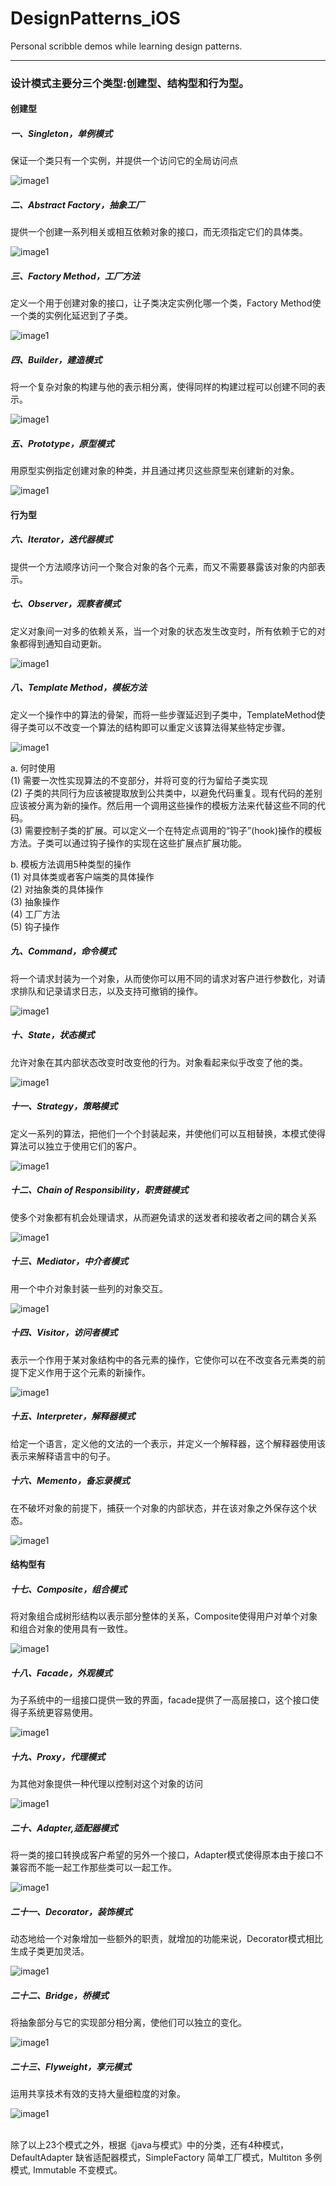 DesignPatterns_iOS
==================

Personal scribble demos while learning design patterns.

------------------

### 设计模式主要分三个类型:创建型、结构型和行为型。
 
#### 创建型 <br/>
##### 一、Singleton，单例模式 <br/>
保证一个类只有一个实例，并提供一个访问它的全局访问点 <br/>

![image1](./Graphs/UML-Singleton.PNG)

##### 二、Abstract Factory，抽象工厂 <br/>
提供一个创建一系列相关或相互依赖对象的接口，而无须指定它们的具体类。<br/>

![image1](./Graphs/UML-AbstractMethod.PNG)

##### 三、Factory Method，工厂方法  <br/>
定义一个用于创建对象的接口，让子类决定实例化哪一个类，Factory Method使一个类的实例化延迟到了子类。<br/>

![image1](./Graphs/UML-FactoryMethod.PNG)

##### 四、Builder，建造模式 <br/>
将一个复杂对象的构建与他的表示相分离，使得同样的构建过程可以创建不同的表示。<br/>

![image1](./Graphs/UML-Builder.PNG)

##### 五、Prototype，原型模式  <br/>
用原型实例指定创建对象的种类，并且通过拷贝这些原型来创建新的对象。<br/>

![image1](./Graphs/UML-Prototype.PNG)

#### 行为型 <br/>
##### 六、Iterator，迭代器模式  <br/>
提供一个方法顺序访问一个聚合对象的各个元素，而又不需要暴露该对象的内部表示。<br/>
##### 七、Observer，观察者模式  <br/>
定义对象间一对多的依赖关系，当一个对象的状态发生改变时，所有依赖于它的对象都得到通知自动更新。<br/>

![image1](./Graphs/UML-Observer.PNG)

##### 八、Template Method，模板方法 <br/>
定义一个操作中的算法的骨架，而将一些步骤延迟到子类中，TemplateMethod使得子类可以不改变一个算法的结构即可以重定义该算法得某些特定步骤。<br/>

![image1](./Graphs/UML-Template.PNG)

a. 何时使用 <br/>
(1) 需要一次性实现算法的不变部分，并将可变的行为留给子类实现 <br/>
(2) 子类的共同行为应该被提取放到公共类中，以避免代码重复。现有代码的差别应该被分离为新的操作。然后用一个调用这些操作的模板方法来代替这些不同的代码。<br/>
(3) 需要控制子类的扩展。可以定义一个在特定点调用的“钩子”(hook)操作的模板方法。子类可以通过钩子操作的实现在这些扩展点扩展功能。<br/>

b. 模板方法调用5种类型的操作 <br/>
(1) 对具体类或者客户端类的具体操作 <br/>
(2) 对抽象类的具体操作 <br/>
(3) 抽象操作 <br/>
(4) 工厂方法 <br/>
(5) 钩子操作 <br/>

##### 九、Command，命令模式  <br/>
将一个请求封装为一个对象，从而使你可以用不同的请求对客户进行参数化，对请求排队和记录请求日志，以及支持可撤销的操作。<br/>

![image1](./Graphs/UML-Command.PNG)

##### 十、State，状态模式 <br/>
允许对象在其内部状态改变时改变他的行为。对象看起来似乎改变了他的类。<br/>

![image1](./Graphs/UML-State.PNG)

##### 十一、Strategy，策略模式 <br/>
定义一系列的算法，把他们一个个封装起来，并使他们可以互相替换，本模式使得算法可以独立于使用它们的客户。<br/>

![image1](./Graphs/UML-Strategy.PNG)

##### 十二、Chain of Responsibility，职责链模式 <br/>
使多个对象都有机会处理请求，从而避免请求的送发者和接收者之间的耦合关系 <br/>

![image1](./Graphs/UML-ChainOfResponsibility.PNG)

##### 十三、Mediator，中介者模式 <br/>
用一个中介对象封装一些列的对象交互。 <br/>

![image1](./Graphs/UML-Mediator.PNG)

##### 十四、Visitor，访问者模式 <br/>
表示一个作用于某对象结构中的各元素的操作，它使你可以在不改变各元素类的前提下定义作用于这个元素的新操作。<br/>

![image1](./Graphs/UML-Visitor.PNG)

##### 十五、Interpreter，解释器模式 <br/>
给定一个语言，定义他的文法的一个表示，并定义一个解释器，这个解释器使用该表示来解释语言中的句子。<br/>
##### 十六、Memento，备忘录模式 <br/>
在不破坏对象的前提下，捕获一个对象的内部状态，并在该对象之外保存这个状态。<br/>

![image1](./Graphs/UML-Memento.PNG)

#### 结构型有 <br/>
##### 十七、Composite，组合模式 <br/>
将对象组合成树形结构以表示部分整体的关系，Composite使得用户对单个对象和组合对象的使用具有一致性。<br/>

![image1](./Graphs/UML-Composite.PNG)

##### 十八、Facade，外观模式 <br/>
为子系统中的一组接口提供一致的界面，facade提供了一高层接口，这个接口使得子系统更容易使用。<br/>

![image1](./Graphs/UML-Facade.PNG)

##### 十九、Proxy，代理模式 <br/>
为其他对象提供一种代理以控制对这个对象的访问 <br/>

![image1](./Graphs/UML-Proxy.PNG)

##### 二十、Adapter,适配器模式 <br/>
将一类的接口转换成客户希望的另外一个接口，Adapter模式使得原本由于接口不兼容而不能一起工作那些类可以一起工作。<br/>

![image1](./Graphs/UML-Adapter.PNG)

##### 二十一、Decorator，装饰模式 <br/>
动态地给一个对象增加一些额外的职责，就增加的功能来说，Decorator模式相比生成子类更加灵活。<br/>

![image1](./Graphs/UML-Decorator.PNG)

##### 二十二、Bridge，桥模式 <br/>
将抽象部分与它的实现部分相分离，使他们可以独立的变化。<br/>

![image1](./Graphs/UML-Bridge.PNG)

##### 二十三、Flyweight，享元模式 <br/>
运用共享技术有效的支持大量细粒度的对象。

![image1](./Graphs/UML-Flyweight.PNG)

<br/>  除了以上23个模式之外，根据《java与模式》中的分类，还有4种模式，DefaultAdapter 缺省适配器模式，SimpleFactory 简单工厂模式，Multiton 多例模式, Immutable 不变模式。
